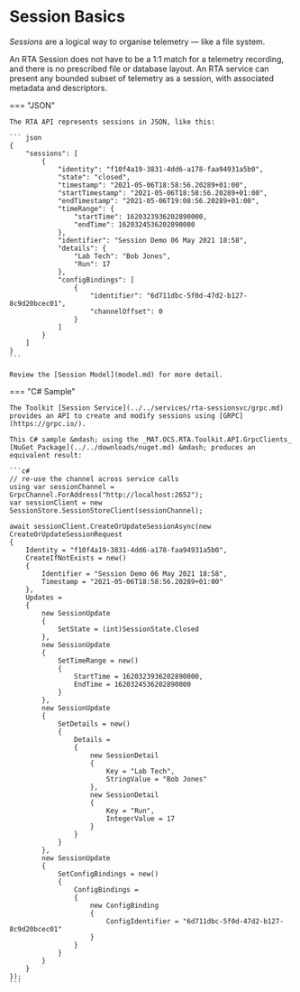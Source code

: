 # Session Basics

_Sessions_ are a logical way to organise telemetry &mdash; like a file system.

An RTA Session does not have to be a 1:1 match for a telemetry recording, and there is no prescribed file or database layout. An RTA service can present any bounded subset of telemetry as a session, with associated metadata and descriptors.

=== "JSON"

    The RTA API represents sessions in JSON, like this:

    ``` json
    {
        "sessions": [
            {
                "identity": "f10f4a19-3831-4dd6-a178-faa94931a5b0",
                "state": "closed",
                "timestamp": "2021-05-06T18:58:56.20289+01:00",
                "startTimestamp": "2021-05-06T18:58:56.20289+01:00",
                "endTimestamp": "2021-05-06T19:08:56.20289+01:00",
                "timeRange": {
                    "startTime": 1620323936202890000,
                    "endTime": 1620324536202890000
                },
                "identifier": "Session Demo 06 May 2021 18:58",
                "details": {
                    "Lab Tech": "Bob Jones",
                    "Run": 17
                },
                "configBindings": [
                    {
                        "identifier": "6d711dbc-5f0d-47d2-b127-8c9d20bcec01",
                        "channelOffset": 0
                    }
                ]
            }
        ]
    }
    ```

    Review the [Session Model](model.md) for more detail.

=== "C# Sample"

    The Toolkit [Session Service](../../services/rta-sessionsvc/grpc.md) provides an API to create and modify sessions using [GRPC](https://grpc.io/).

    This C# sample &mdash; using the _MAT.OCS.RTA.Toolkit.API.GrpcClients_ [NuGet Package](../../downloads/nuget.md) &mdash; produces an equivalent result:

    ```c#
    // re-use the channel across service calls
    using var sessionChannel = GrpcChannel.ForAddress("http://localhost:2652");
    var sessionClient = new SessionStore.SessionStoreClient(sessionChannel);

    await sessionClient.CreateOrUpdateSessionAsync(new CreateOrUpdateSessionRequest
    {
        Identity = "f10f4a19-3831-4dd6-a178-faa94931a5b0",
        CreateIfNotExists = new()
        {
            Identifier = "Session Demo 06 May 2021 18:58",
            Timestamp = "2021-05-06T18:58:56.20289+01:00"
        },
        Updates =
        {
            new SessionUpdate
            {
                SetState = (int)SessionState.Closed
            },
            new SessionUpdate
            {
                SetTimeRange = new()
                {
                    StartTime = 1620323936202890000,
                    EndTime = 1620324536202890000
                }
            },
            new SessionUpdate
            {
                SetDetails = new()
                {
                    Details =
                    {
                        new SessionDetail
                        {
                            Key = "Lab Tech",
                            StringValue = "Bob Jones"
                        },
                        new SessionDetail
                        {
                            Key = "Run",
                            IntegerValue = 17
                        }
                    }
                }
            },
            new SessionUpdate
            {
                SetConfigBindings = new()
                {
                    ConfigBindings =
                    {
                        new ConfigBinding
                        {
                            ConfigIdentifier = "6d711dbc-5f0d-47d2-b127-8c9d20bcec01"
                        }
                    }
                }
            }
        }
    });
    ```
